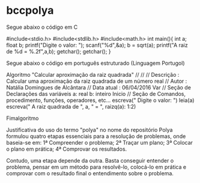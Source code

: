 # bccpolya

Segue abaixo o código em C

#include<stdio.h>
#include<stdlib.h>
#include<math.h>
   int main(){
   int a;
   float b;
   printf("Digite o valor: ");
   scanf("%d",&a);
   b = sqrt(a);
   printf("A raiz de %d = %.2f",a,b);
getchar();
getchar();
}





Segue abaixo o código em português estruturado (Linguagem Portugol)

Algoritmo "Calcular aproximação da raiz quadrada"
//
//
// Descrição : Calcular uma aproximação da raiz quadrada de um número real
// Autor : Natália Domingues de Alcântara
// Data atual : 06/04/2016
Var
// Seção de Declarações das variáveis
a: real
b: inteiro
Inicio
// Seção de Comandos, procedimento, funções, operadores, etc...
escreva(" Digite o valor: ")
leia(a)
escreva(" A raiz quadrada de ", a, " = ", raizq(a): 1:2)

Fimalgoritmo




Justificativa do uso do termo "polya" no nome do repositório
Polya formulou quatro etapas essenciais para a resolução de problemas, onde baseia-se em: 
1ª Compreender o problema;
2ª Traçar um plano;
3ª Colocar o plano em prática;
4ª Comprovar os resultados.

Contudo, uma etapa depende da outra. Basta conseguir entender o problema, pensar em um método para resolvê-lo, colocá-lo em prática e comprovar com o resultado final o entendimento sobre o problema.


